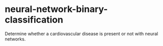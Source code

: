 # neural-network-binary-classification
Determine whether a cardiovascular disease is present or not with neural networks.
